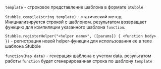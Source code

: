 `template` - строковое представление шаблона в формате `Stubble`

`Stubble.compile(string template)` - статический метод. Инициализируется строкой с шаблоном. результатом возвращает функцию для компиляции указанного шаблона `function`.

`Stubble.registerHelper("<helper name>", ([params]) { <function body> })` - регистрация новой helper-функции для использования ее в теле шаблона Stubble

`function(Map data)` - генерация шаблона с учетом data. результатом работы `function` будет сгенерированная строка по шаблону `template`

